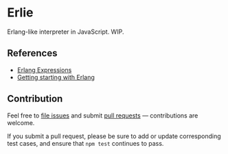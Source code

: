 # Erlie

Erlang-like interpreter in JavaScript. WIP.

## References

- [Erlang Expressions](http://erlang.org/doc/reference_manual/expressions.html)
- [Getting starting with Erlang](http://erlang.org/download/getting_started-5.4.pdf)

## Contribution

Feel free to [file issues](https://github.com/ajlopez/erlie) and submit
[pull requests](https://github.com/ajlopez/erlie/pulls) — contributions are
welcome.

If you submit a pull request, please be sure to add or update corresponding
test cases, and ensure that `npm test` continues to pass.

